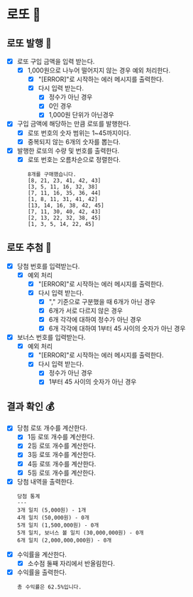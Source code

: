 # 로또 🎰

## 로또 발행 🎫

- [x] 로또 구입 금액을 입력 받는다.
    - [x] 1,000원으로 나누어 떨어지지 않는 경우 예외 처리한다.
        - [x] "[ERROR]"로 시작하는 에러 메시지를 출력한다.
        - [x] 다시 입력 받는다.
            - [x] 정수가 아닌 경우
            - [x] 0인 경우
            - [x] 1,000원 단위가 아닌경우
- [x] 구입 금액에 해당하는 만큼 로또를 발행한다.
    - [x] 로또 번호의 숫자 범위는 1~45까지이다.
    - [x] 중복되지 않는 6개의 숫자를 뽑는다.
- [x] 발행한 로또의 수량 및 번호를 출력한다.
    - [x] 로또 번호는 오름차순으로 정렬한다.
      ```
      8개를 구매했습니다.
      [8, 21, 23, 41, 42, 43]
      [3, 5, 11, 16, 32, 38]
      [7, 11, 16, 35, 36, 44]
      [1, 8, 11, 31, 41, 42]
      [13, 14, 16, 38, 42, 45]
      [7, 11, 30, 40, 42, 43]
      [2, 13, 22, 32, 38, 45]
      [1, 3, 5, 14, 22, 45]
      ```

## 로또 추첨 🎱

- [x] 당첨 번호를 입력받는다.
    - [x] 예외 처리
        - [x] "[ERROR]"로 시작하는 에러 메시지를 출력한다.
        - [x] 다시 입력 받는다.
            - [x] "," 기준으로 구분했을 때 6개가 아닌 경우
            - [x] 6개가 서로 다르지 않은 경우
            - [x] 6개 각각에 대하여 정수가 아닌 경우
            - [x] 6개 각각에 대하여 1부터 45 사이의 숫자가 아닌 경우
- [x] 보너스 번호를 입력받는다.
    - [x] 예외 처리
        - [x] "[ERROR]"로 시작하는 에러 메시지를 출력한다.
        - [x] 다시 입력 받는다.
            - [x] 정수가 아닌 경우
            - [x] 1부터 45 사이의 숫자가 아닌 경우

## 결과 확인 💰

- [x] 당첨 로또 개수를 계산한다.
    - [x] 1등 로또 개수를 계산한다.
    - [x] 2등 로또 개수를 계산한다.
    - [x] 3등 로또 개수를 계산한다.
    - [x] 4등 로또 개수를 계산한다.
    - [x] 5등 로또 개수를 계산한다.
- [x] 당첨 내역을 출력한다.
  ```
  당첨 통계
  ---
  3개 일치 (5,000원) - 1개
  4개 일치 (50,000원) - 0개
  5개 일치 (1,500,000원) - 0개
  5개 일치, 보너스 볼 일치 (30,000,000원) - 0개
  6개 일치 (2,000,000,000원) - 0개
  ```
- [x] 수익률을 계산한다.
    - [x] 소수점 둘째 자리에서 반올림한다.
- [x] 수익률을 출력한다.
  ```
  총 수익률은 62.5%입니다.
  ```